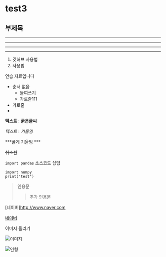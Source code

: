 # test3
## 부제목
---

***

******

-----

1. 깃허브 사용법
3. 사용법

연습 자료입니다

- 순서 없음
  - 들여쓰기
  - 가로줄111
- 가로줄
- 
**텍스트**   : __굵은글씨__

*텍스트*  : _기울임_

***굵게 기울임 ***

~~취소선~~

`import pandas`  소스코드 삽입
```
import numpy 
print("test")
```
>  인용문
>> 추가 인용문

[네이버]<http://www.naver.com>

[네이버](http://www.naver.com, "검색")

이미지 올리기

![이미지](http://blog.jinbo.net/attach/615/200937431.jpg)

![인형](./images/200937431.jpg.crdownload)



